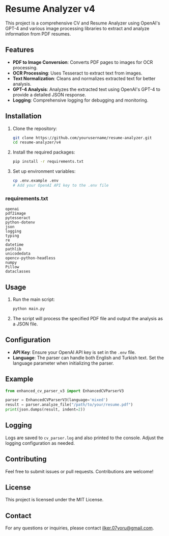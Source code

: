 # Resume Analyzer v4

This project is a comprehensive CV and Resume Analyzer using OpenAI's GPT-4 and various image processing libraries to extract and analyze information from PDF resumes.

## Features

- **PDF to Image Conversion**: Converts PDF pages to images for OCR processing.
- **OCR Processing**: Uses Tesseract to extract text from images.
- **Text Normalization**: Cleans and normalizes extracted text for better analysis.
- **GPT-4 Analysis**: Analyzes the extracted text using OpenAI's GPT-4 to provide a detailed JSON response.
- **Logging**: Comprehensive logging for debugging and monitoring.

## Installation

1. Clone the repository:
    ```bash
    git clone https://github.com/yourusername/resume-analyzer.git
    cd resume-analyzer/v4
    ```

2. Install the required packages:
    ```bash
    pip install -r requirements.txt
    ```

3. Set up environment variables:
    ```bash
    cp .env.example .env
    # Add your OpenAI API key to the .env file
    ```

### requirements.txt
```
openai
pdf2image
pytesseract
python-dotenv
json
logging
typing
re
datetime
pathlib
unicodedata
opencv-python-headless
numpy
Pillow
dataclasses
```

## Usage

1. Run the main script:
    ```bash
    python main.py
    ```

2. The script will process the specified PDF file and output the analysis as a JSON file.

## Configuration

- **API Key**: Ensure your OpenAI API key is set in the `.env` file.
- **Language**: The parser can handle both English and Turkish text. Set the language parameter when initializing the parser.

## Example

```python
from enhanced_cv_parser_v3 import EnhancedCVParserV3

parser = EnhancedCVParserV3(language='mixed')
result = parser.analyze_file("/path/to/your/resume.pdf")
print(json.dumps(result, indent=2))
```

## Logging

Logs are saved to `cv_parser.log` and also printed to the console. Adjust the logging configuration as needed.

## Contributing

Feel free to submit issues or pull requests. Contributions are welcome!

## License

This project is licensed under the MIT License.

## Contact

For any questions or inquiries, please contact [ilker.07yoru@gmail.com](mailto:ilker.07yoru@gmail.com).



